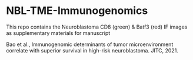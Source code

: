 # NBL-TME-Immunogenomics

This repo contains the Neuroblastoma CD8 (green) & Batf3 (red) IF images as supplementary materials for manuscript

Bao et al., Immunogenomic determinants of tumor microenvironment correlate with superior survival in high-risk neuroblastoma. JITC, 2021.

